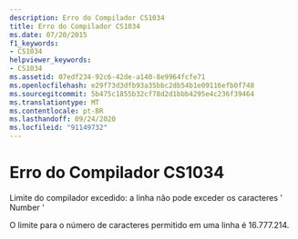 ```yaml
---
description: Erro do Compilador CS1034
title: Erro do Compilador CS1034
ms.date: 07/20/2015
f1_keywords:
- CS1034
helpviewer_keywords:
- CS1034
ms.assetid: 07edf234-92c6-42de-a140-8e9964fcfe71
ms.openlocfilehash: e29f73d3dfb93a35bbc2db54b1e09116efb0f748
ms.sourcegitcommit: 5b475c1855b32cf78d2d1bbb4295e4c236f39464
ms.translationtype: MT
ms.contentlocale: pt-BR
ms.lasthandoff: 09/24/2020
ms.locfileid: "91149732"
---
```

# <a name="compiler-error-cs1034"></a>Erro do Compilador CS1034

Limite do compilador excedido: a linha não pode exceder os caracteres ' Number '  
  
 O limite para o número de caracteres permitido em uma linha é 16.777.214.
